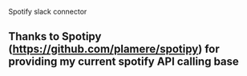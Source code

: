 ﻿Spotify slack connector

## Thanks to Spotipy (https://github.com/plamere/spotipy) for providing my current spotify API calling base
